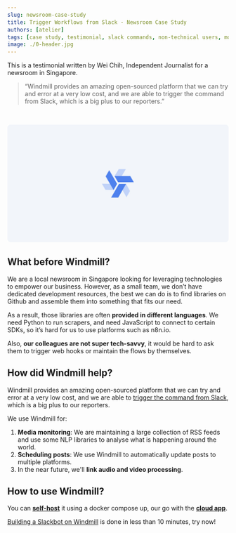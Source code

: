 ```yaml
---
slug: newsroom-case-study
title: Trigger Workflows from Slack - Newsroom Case Study
authors: [atelier]
tags: [case study, testimonial, slack commands, non-technical users, monitoring, scheduling]
image: ./0-header.jpg
---
```


This is a testimonial written by Wei Chih, Independent Journalist for a newsroom in Singapore.

<!--truncate-->

> “Windmill provides an amazing open-sourced platform that we can try and error at a very low cost, and we are able to trigger the command from Slack, which is a big plus to our reporters.”

<br/>

![Newsroom Case Study](./0-header.jpg "Newsroom Case Study")


## What before Windmill?

We are a local newsroom in Singapore looking for leveraging technologies to empower our business. However, as a small team, we don’t have dedicated development resources, the best we can do is to find libraries on Github and assemble them into something that fits our need.

As a result, those libraries are often **provided in different languages**. We need Python to run scrapers, and need JavaScript to connect to certain SDKs, so it’s hard for us to use platforms such as n8n.io.

Also, **our colleagues are not super tech-savvy**, it would be hard to ask them to trigger web hooks or maintain the flows by themselves.

## How did Windmill help?

Windmill provides an amazing open-sourced platform that we can try and error at a very low cost, and we are able to [trigger the command from Slack](../2023-03-20-handler-slack-commands/index.md), which is a big plus to our reporters.

We use Windmill for:
1. **Media monitoring**: We are maintaining a large collection of RSS feeds and use some NLP libraries to analyse what is happening around the world.
2. **Scheduling posts**: We use Windmill to automatically  update posts to multiple platforms.
3. In the near future, we'll **link audio and video processing**.


## How to use Windmill?

You can **[self-host](https://docs.windmill.dev/docs/advanced/self_host/#deployment)** it using a docker compose up, our go with the **<a href="https://app.windmill.dev/" rel="nofollow">cloud app</a>**.

[Building a Slackbot on Windmill](../2023-03-20-handler-slack-commands/index.md) is done in less than 10 minutes, try now!